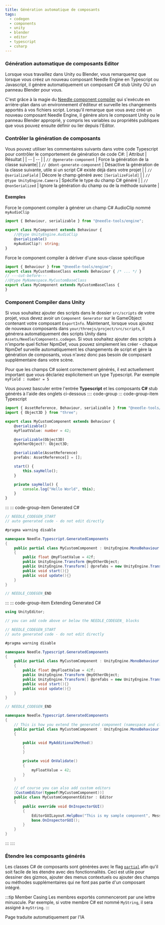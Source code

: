 ```yaml
---
title: Génération automatique de composants
tags:
  - codegen
  - components
  - unity
  - blender
  - editor
  - typescript
  - csharp
---
```


### Génération automatique de composants Editor

Lorsque vous travaillez dans Unity ou Blender, vous remarquerez que lorsque vous créez un nouveau composant Needle Engine en Typescript ou Javascript, il génère automatiquement un composant C# stub Unity OU un panneau Blender pour vous.

C'est grâce à la magie du [Needle component compiler](https://www.npmjs.com/package/@needle-tools/needle-component-compiler) qui s'exécute en arrière-plan dans un environnement d'éditeur et surveille les changements apportés à vos fichiers script. Lorsqu'il remarque que vous avez créé un nouveau composant Needle Engine, il génère alors le composant Unity ou le panneau Blender approprié, y compris les variables ou propriétés publiques que vous pouvez ensuite définir ou lier depuis l'Editor.

### Contrôler la génération de composants
Vous pouvez utiliser les commentaires suivants dans votre code Typescript pour contrôler le comportement de génération de code C#:
| Attribut | Résultat |
| -- | -- |
| `// @generate-component` | Force la génération de la classe suivante|
| `// @dont-generate-component` | Désactive la génération de la classe suivante, utile si un script C# existe déjà dans votre projet |
| `// @serializeField` | Décore le champ généré avec `[SerializeField]` |
| `// @type UnityEngine.Camera` | Spécifie le type du champ C# généré |
| `// @nonSerialized` | Ignore la génération du champ ou de la méthode suivante |

#### Exemples

Force le component compiler à générer un champ C# AudioClip nommé `myAudioClip`
```ts twoslash
import { Behaviour, serializable } from "@needle-tools/engine";

export class MyComponent extends Behaviour {
	//@type UnityEngine.AudioClip
	@serializable()
	myAudioClip?: string;
}

```

Force le component compiler à dériver d'une sous-classe spécifique
```ts twoslash
import { Behaviour } from "@needle-tools/engine";
export class MyCustomBaseClass extends Behaviour { /* ... */ }
// ---cut-before---
//@type MyNamespace.MyCustomBaseClass
export class MyComponent extends MyCustomBaseClass {
}
```


### Component Compiler dans Unity
Si vous souhaitez ajouter des scripts dans le dossier ``src/scripts`` de votre projet, vous devez avoir un ``Component Generator`` sur le GameObject contenant votre composant ``ExportInfo``.
Maintenant, lorsque vous ajoutez de nouveaux composants dans ``your/threejs/project/src/scripts``, il générera automatiquement des scripts Unity dans `Assets/Needle/Components.codegen`.
Si vous souhaitez ajouter des scripts à n'importe quel fichier NpmDef, vous pouvez simplement les créer - chaque NpmDef surveille automatiquement les changements de script et gère la génération de composants, vous n'avez donc pas besoin de composant supplémentaire dans votre scène.

Pour que les champs C# soient correctement générés, il est actuellement important que vous déclariez explicitement un type Typescript. Par exemple ``myField : number = 5``

Vous pouvez basculer entre l'entrée **Typescript** et les composants **C#** stub générés à l'aide des onglets ci-dessous
:::: code-group
::: code-group-item Typescript
```ts twoslash
import { AssetReference, Behaviour, serializable } from "@needle-tools/engine";
import { Object3D } from "three";

export class MyCustomComponent extends Behaviour {
    @serializable()
    myFloatValue: number = 42;

    @serializable(Object3D)
    myOtherObject?: Object3D;

    @serializable(AssetReference)
    prefabs: AssetReference[] = [];

    start() {
        this.sayHello();
    }

    private sayHello() {
        console.log("Hello World", this);
    }
}
```
:::
::: code-group-item Generated C#
```csharp
// NEEDLE_CODEGEN_START
// auto generated code - do not edit directly

#pragma warning disable

namespace Needle.Typescript.GeneratedComponents
{
	public partial class MyCustomComponent : UnityEngine.MonoBehaviour
	{
		public float @myFloatValue = 42f;
		public UnityEngine.Transform @myOtherObject;
		public UnityEngine.Transform[] @prefabs = new UnityEngine.Transform[]{ };
		public void start(){}
		public void update(){}
	}
}

// NEEDLE_CODEGEN_END
```
:::
::: code-group-item Extending Generated C#
```csharp
using UnityEditor;

// you can add code above or below the NEEDLE_CODEGEN_ blocks

// NEEDLE_CODEGEN_START
// auto generated code - do not edit directly

#pragma warning disable

namespace Needle.Typescript.GeneratedComponents
{
	public partial class MyCustomComponent : UnityEngine.MonoBehaviour
	{
		public float @myFloatValue = 42f;
		public UnityEngine.Transform @myOtherObject;
		public UnityEngine.Transform[] @prefabs = new UnityEngine.Transform[]{ };
		public void start(){}
		public void update(){}
	}
}

// NEEDLE_CODEGEN_END

namespace Needle.Typescript.GeneratedComponents
{
    // This is how you extend the generated component (namespace and class name must match!)
	public partial class MyCustomComponent : UnityEngine.MonoBehaviour
	{
		
		public void MyAdditionalMethod()
		{
		}

		private void OnValidate()
		{
			myFloatValue = 42;
		}
	}

    // of course you can also add custom editors
	[CustomEditor(typeof(MyCustomComponent))]
	public class MyCustomComponentEditor : Editor
	{
		public override void OnInspectorGUI()
		{
			EditorGUILayout.HelpBox("This is my sample component", MessageType.None);
			base.OnInspectorGUI();
		}
	}
}

```
:::
::::


### Étendre les composants générés
Les classes C# de composants sont générées avec le flag [`partial`](https://docs.microsoft.com/en-us/dotnet/csharp/programming-guide/classes-and-structs/partial-classes-and-methods) afin qu'il soit facile de les étendre avec des fonctionnalités. Ceci est utile pour dessiner des gizmos, ajouter des menus contextuels ou ajouter des champs ou méthodes supplémentaires qui ne font pas partie d'un composant intégré.


:::tip Member Casing
Les membres exportés commenceront par une lettre minuscule. Par exemple, si votre membre C# est nommé ``MyString``, il sera assigné à ``myString``.
:::


Page traduite automatiquement par l'IA
